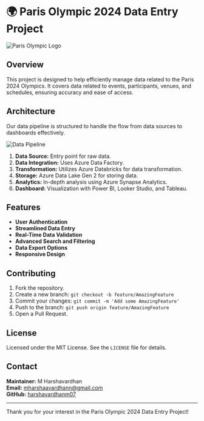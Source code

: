 # 🌍 Paris Olympic 2024 Data Entry Project

![Paris Olympic Logo](https://upload.wikimedia.org/wikipedia/commons/thumb/1/1c/Paris_2024_Olympics_Logo.svg/1024px-Paris_2024_Olympics_Logo.svg.png)

## Overview
This project is designed to help efficiently manage data related to the Paris 2024 Olympics. It covers data related to events, participants, venues, and schedules, ensuring accuracy and ease of access.

## Architecture
Our data pipeline is structured to handle the flow from data sources to dashboards effectively.

![Data Pipeline](pipeline.png)

1. **Data Source:** Entry point for raw data.
2. **Data Integration:** Uses Azure Data Factory.
3. **Transformation:** Utilizes Azure Databricks for data transformation.
4. **Storage:** Azure Data Lake Gen 2 for storing data.
5. **Analytics:** In-depth analysis using Azure Synapse Analytics.
6. **Dashboard:** Visualization with Power BI, Looker Studio, and Tableau.


## Features
- **User Authentication**
- **Streamlined Data Entry**
- **Real-Time Data Validation**
- **Advanced Search and Filtering**
- **Data Export Options**
- **Responsive Design**

## Contributing
1. Fork the repository.
2. Create a new branch: `git checkout -b feature/AmazingFeature`
3. Commit your changes: `git commit -m 'Add some AmazingFeature'`
4. Push to the branch: `git push origin feature/AmazingFeature`
5. Open a Pull Request.

## License
Licensed under the MIT License. See the `LICENSE` file for details.

## Contact
**Maintainer:** M Harshavardhan  
**Email:** [mharshaavardhann@gmail.com](mailto:youremail@example.com)  
**GitHub:** [harshavardhanm07](https://github.com/your-github-username)

---

Thank you for your interest in the Paris Olympic 2024 Data Entry Project!
